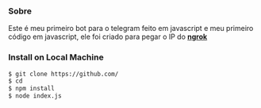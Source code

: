 ### Sobre
Este é meu primeiro bot para o telegram feito em javascript e meu primeiro código em javascript, ele foi criado para pegar o IP do **[ngrok](https://ngrok.com)**
### Install on Local Machine

```bash
$ git clone https://github.com/
$ cd 
$ npm install
$ node index.js
```